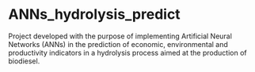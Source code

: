 # ANNs_hydrolysis_predict
Project developed with the purpose of implementing Artificial Neural Networks (ANNs) in the prediction of economic, environmental and productivity indicators in a hydrolysis process aimed at the production of biodiesel.
